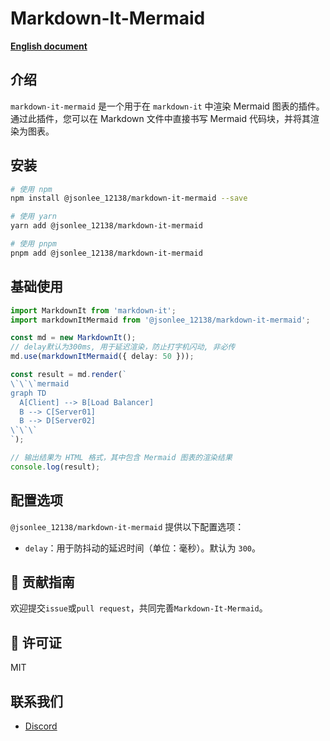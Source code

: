 # Markdown-It-Mermaid

**[English document](https://github.com/JsonLee12138/markdown-it-mermaid/blob/main/README.en.md)**

## 介绍

`markdown-it-mermaid` 是一个用于在 `markdown-it` 中渲染 Mermaid 图表的插件。通过此插件，您可以在 Markdown 文件中直接书写 Mermaid 代码块，并将其渲染为图表。

## 安装

```bash
# 使用 npm
npm install @jsonlee_12138/markdown-it-mermaid --save

# 使用 yarn
yarn add @jsonlee_12138/markdown-it-mermaid

# 使用 pnpm
pnpm add @jsonlee_12138/markdown-it-mermaid
```

## 基础使用

```typescript
import MarkdownIt from 'markdown-it';
import markdownItMermaid from '@jsonlee_12138/markdown-it-mermaid';

const md = new MarkdownIt();
// delay默认为300ms, 用于延迟渲染，防止打字机闪动, 非必传
md.use(markdownItMermaid({ delay: 50 }));

const result = md.render(`
\`\`\`mermaid
graph TD
  A[Client] --> B[Load Balancer]
  B --> C[Server01]
  B --> D[Server02]
\`\`\`
`);

// 输出结果为 HTML 格式，其中包含 Mermaid 图表的渲染结果
console.log(result);
```

## 配置选项

`@jsonlee_12138/markdown-it-mermaid` 提供以下配置选项：

- `delay`：用于防抖动的延迟时间（单位：毫秒）。默认为 `300`。

## 📝 贡献指南
欢迎提交`issue`或`pull request`，共同完善`Markdown-It-Mermaid`。

## 📄 许可证

MIT

## 联系我们

- [Discord](https://discord.gg/Ah55KD5d)
